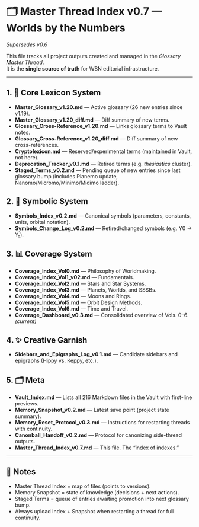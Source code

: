# 🗂 Master Thread Index v0.7 — Worlds by the Numbers
*Supersedes v0.6*

This file tracks all project outputs created and managed in the *Glossary Master Thread*.  
It is the **single source of truth** for WBN editorial infrastructure.  

---

## 1. 📖 Core Lexicon System
- **Master_Glossary_v1.20.md** — Active glossary (26 new entries since v1.19).  
- **Master_Glossary_v1.20_diff.md** — Diff summary of new terms.  
- **Glossary_Cross-Reference_v1.20.md** — Links glossary terms to Vault notes.  
- **Glossary_Cross-Reference_v1.20_diff.md** — Diff summary of new cross-references.  
- **Cryptolexicon.md** — Reserved/experimental terms (maintained in Vault, not here).  
- **Deprecation_Tracker_v0.1.md** — Retired terms (e.g. *thesiastics* cluster).  
- **Staged_Terms_v0.2.md** — Pending queue of new entries since last glossary bump (includes Planemo update, Nanomo/Micromo/Minimo/Midimo ladder).  

## 2. 🔣 Symbolic System
- **Symbols_Index_v0.2.md** — Canonical symbols (parameters, constants, units, orbital notation).  
- **Symbols_Change_Log_v0.2.md** — Retired/changed symbols (e.g. Y0 → Y₀).  

## 3. 📊 Coverage System
- **Coverage_Index_Vol0.md** — Philosophy of Worldmaking.  
- **Coverage_Index_Vol1_v02.md** — Fundamentals.  
- **Coverage_Index_Vol2.md** — Stars and Star Systems.  
- **Coverage_Index_Vol3.md** — Planets, Worlds, and SSSBs.  
- **Coverage_Index_Vol4.md** — Moons and Rings.  
- **Coverage_Index_Vol5.md** — Orbit Design Methods.  
- **Coverage_Index_Vol6.md** — Time and Travel.  
- **Coverage_Dashboard_v0.3.md** — Consolidated overview of Vols. 0–6. *(current)*  

## 4. ✨ Creative Garnish
- **Sidebars_and_Epigraphs_Log_v0.1.md** — Candidate sidebars and epigraphs (Hippy vs. Keppy, etc.).  

## 5. 🗂 Meta
- **Vault_Index.md** — Lists all 216 Markdown files in the Vault with first-line previews.  
- **Memory_Snapshot_v0.2.md** — Latest save point (project state summary).  
- **Memory_Reset_Protocol_v0.3.md** — Instructions for restarting threads with continuity.  
- **Canonball_Handoff_v0.2.md** — Protocol for canonizing side-thread outputs.  
- **Master_Thread_Index_v0.7.md** — This file. The “index of indexes.”  

---

## 📌 Notes
- Master Thread Index = map of files (points to versions).  
- Memory Snapshot = state of knowledge (decisions + next actions).  
- Staged Terms = queue of entries awaiting promotion into next glossary bump.  
- Always upload Index + Snapshot when restarting a thread for full continuity.  
